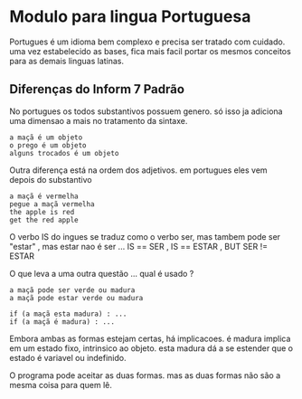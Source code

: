 # Modulo para lingua Portuguesa

Portugues é um idioma bem complexo e precisa ser tratado com cuidado. uma vez estabelecido as bases, fica mais facil portar os mesmos conceitos para as demais linguas latinas.


## Diferenças do Inform 7 Padrão

No portugues os todos substantivos possuem genero. só isso ja adiciona uma dimensao a mais no tratamento da sintaxe.

    a maçã é um objeto
    o prego é um objeto
    alguns trocados é um objeto
    
Outra diferença está na ordem dos adjetivos. em portugues eles vem depois do substantivo

    a maçã é vermelha
    pegue a maçã vermelha
    the apple is red
    get the red apple
    
O verbo IS do ingues se traduz como o verbo ser, mas tambem pode ser "estar" , mas estar nao é ser ...
IS == SER , IS == ESTAR , BUT SER != ESTAR   

O que leva a uma outra questão ... qual é usado ?

    a maçã pode ser verde ou madura
    a maçã pode estar verde ou madura
    
    if (a maçã esta madura) : ...
    if (a maçã é madura) : ...
    
Embora ambas as formas estejam certas, há implicacoes. 
   é madura implica em um estado fixo, intrinsico ao objeto. 
   esta madura  dá a se estender que o estado é variavel ou indefinido.

O programa pode aceitar as duas formas. mas as duas formas não são a mesma coisa para quem lê.
   
